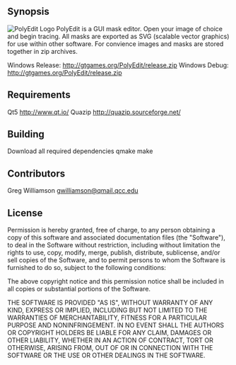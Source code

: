 ## Synopsis

![PolyEdit Logo](http://gtgames.org/PolyEdit/icon.png)
PolyEdit is a GUI mask editor. Open your image of choice and begin tracing. All masks are exported as SVG (scalable vector graphics) for use within other software. For convience images and masks are stored together in zip archives.

Windows Release: http://gtgames.org/PolyEdit/release.zip
Windows Debug: http://gtgames.org/PolyEdit/release.zip

## Requirements

Qt5 http://www.qt.io/
Quazip http://quazip.sourceforge.net/

## Building

Download all required dependencies
qmake
make

## Contributors

Greg Williamson gwilliamson@qmail.qcc.edu

## License

Permission is hereby granted, free of charge, to any person obtaining a copy of this software and associated documentation files (the "Software"), to deal in the Software without restriction, including without limitation the rights to use, copy, modify, merge, publish, distribute, sublicense, and/or sell copies of the Software, and to permit persons to whom the Software is furnished to do so, subject to the following conditions:

The above copyright notice and this permission notice shall be included in all copies or substantial portions of the Software.

THE SOFTWARE IS PROVIDED "AS IS", WITHOUT WARRANTY OF ANY KIND, EXPRESS OR IMPLIED, INCLUDING BUT NOT LIMITED TO THE WARRANTIES OF MERCHANTABILITY, FITNESS FOR A PARTICULAR PURPOSE AND NONINFRINGEMENT. IN NO EVENT SHALL THE AUTHORS OR COPYRIGHT HOLDERS BE LIABLE FOR ANY CLAIM, DAMAGES OR OTHER LIABILITY, WHETHER IN AN ACTION OF CONTRACT, TORT OR OTHERWISE, ARISING FROM, OUT OF OR IN CONNECTION WITH THE SOFTWARE OR THE USE OR OTHER DEALINGS IN THE SOFTWARE.
